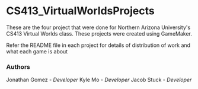 # CS413_VirtualWorldsProjects


These are the four project that were done for Northern Arizona University's CS413 Virtual Worlds class.
These projects were created using GameMaker.

Refer the README file in each project for details of distribution of work and what each game is about



### Authors

Jonathan Gomez - *Developer*
Kyle Mo - *Developer*
Jacob Stuck - *Developer*
